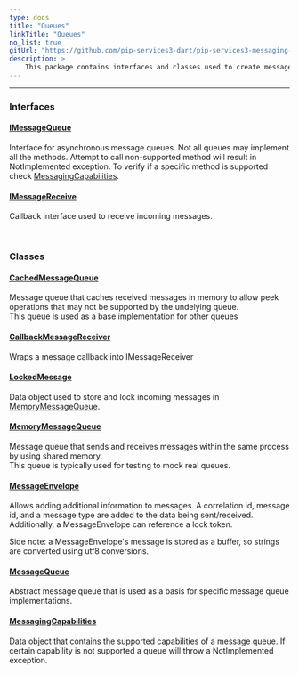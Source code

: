 ```yaml
---
type: docs
title: "Queues"
linkTitle: "Queues"
no_list: true
gitUrl: "https://github.com/pip-services3-dart/pip-services3-messaging-dart"
description: >
    This package contains interfaces and classes used to create message queues. Additionally, it contains classes used to create some specific types of message queues, such as cached and memory message queues.
---
```

---

<div class="module-body"> 

### Interfaces

#### [IMessageQueue](imessage_queue)
Interface for asynchronous message queues.
Not all queues may implement all the methods.
Attempt to call non-supported method will result in NotImplemented exception.
To verify if a specific method is supported check [MessagingCapabilities](messaging_capabilities).

#### [IMessageReceive](imessage_receive)
Callback interface used to receive incoming messages.

<br>

### Classes

#### [CachedMessageQueue](cached_message_queue)
Message queue that caches received messages in memory to allow peek operations
that may not be supported by the undelying queue.  
This queue is used as a base implementation for other queues

#### [CallbackMessageReceiver](callback_message_receiver)
Wraps a message callback into IMessageReceiver

#### [LockedMessage](locked_message)
Data object used to store and lock incoming messages in [MemoryMessageQueue](memory_message_queue).

#### [MemoryMessageQueue](memory_message_queue)
Message queue that sends and receives messages within the same process by using shared memory.  
This queue is typically used for testing to mock real queues.

#### [MessageEnvelope](message_envelope)
Allows adding additional information to messages. A correlation id, message id, and a message type are added to the data being sent/received. Additionally, a MessageEnvelope can reference a lock token.     
    
Side note: a MessageEnvelope's message is stored as a buffer, so strings are converted using utf8 conversions.

#### [MessageQueue](message_queue)
Abstract message queue that is used as a basis for specific message queue implementations.

#### [MessagingCapabilities](messaging_capabilities)
Data object that contains the supported capabilities of a message queue. If certain capability is not supported a queue will 
throw a NotImplemented exception.

</div>
